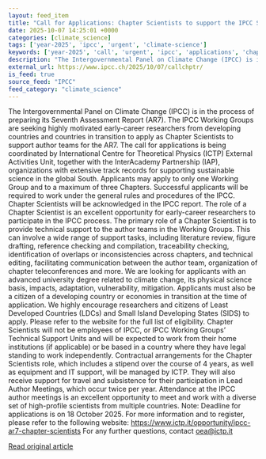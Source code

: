 ```yaml
---
layout: feed_item
title: "Call for Applications: Chapter Scientists to support the IPCC Seventh Assessment Report (AR7)"
date: 2025-10-07 14:25:01 +0000
categories: [climate_science]
tags: ['year-2025', 'ipcc', 'urgent', 'climate-science']
keywords: ['year-2025', 'call', 'urgent', 'ipcc', 'applications', 'chapter', 'climate-science']
description: "The Intergovernmental Panel on Climate Change (IPCC) is in the process of preparing its Seventh Assessment Report (AR7)"
external_url: https://www.ipcc.ch/2025/10/07/callchptr/
is_feed: true
source_feed: "IPCC"
feed_category: "climate_science"
---
```


The Intergovernmental Panel on Climate Change (IPCC) is in the process of preparing its Seventh Assessment Report (AR7). The IPCC Working Groups are seeking highly motivated early-career researchers from developing countries and countries in transition to apply as Chapter Scientists to support author teams for the AR7. The call for applications is being coordinated by International Centre for Theoretical Physics (ICTP) External Activities Unit, together with the InterAcademy Partnership (IAP), organizations with extensive track records for supporting sustainable science in the global South. Applicants may apply to only one Working Group and to a maximum of three Chapters. Successful applicants will be required to work under the general rules and procedures of the IPCC.&nbsp; Chapter Scientists will be acknowledged in the IPCC report. The role of a Chapter Scientist is an excellent opportunity for early-career researchers to participate in the IPCC process. The primary role of a Chapter Scientist is to provide technical support to the author teams in the Working Groups. This can involve a wide range of support tasks, including literature review, figure drafting, reference checking and compilation, traceability checking, identification of overlaps or inconsistencies across chapters, and technical editing, facilitating communication between the author team, organization of chapter teleconferences and more. We are looking for applicants with an advanced university degree related to climate change, its physical science basis, impacts, adaptation, vulnerability, mitigation. Applicants must also be a citizen of a developing country or economies in transition at the time of application. We highly encourage researchers and citizens of Least Developed Countries (LDCs) and Small Island Developing States (SIDS) to apply. Please refer to the website for the full list of eligibility. Chapter Scientists will not be employees of IPCC, or IPCC Working Groups’ Technical Support Units and will be expected to work from their home institutions (if applicable) or be based in a country where they have legal standing to work independently. Contractual arrangements for the Chapter Scientists role, which includes a stipend over the course of 4 years, as well as equipment and IT support, will be managed by ICTP. They will also receive support for travel and subsistence for their participation in Lead Author Meetings, which occur twice per year. Attendance at the IPCC author meetings is an excellent opportunity to meet and work with a diverse set of high-profile scientists from multiple countries. Note: Deadline for applications is on 18 October 2025. For more information and to register, please refer to the following website: https://www.ictp.it/opportunity/ipcc-ar7-chapter-scientists For any further questions, contact oea@ictp.it

[Read original article](https://www.ipcc.ch/2025/10/07/callchptr/)
